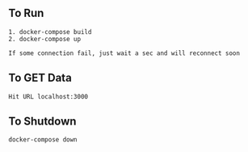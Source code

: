 ## To Run
```
1. docker-compose build
2. docker-compose up

If some connection fail, just wait a sec and will reconnect soon
```

## To GET Data

```Hit URL localhost:3000```

## To Shutdown

```docker-compose down```
